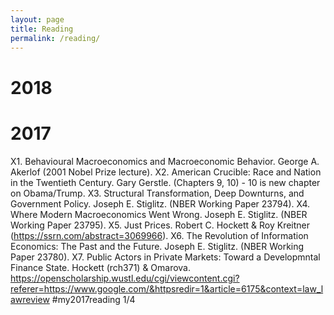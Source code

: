 ```yaml
---
layout: page
title: Reading
permalink: /reading/
---
```

# 2018

# 2017
X1. Behavioural Macroeconomics and Macroeconomic Behavior. George A. Akerlof (2001 Nobel Prize lecture).
X2. American Crucible: Race and Nation in the Twentieth Century. Gary Gerstle. (Chapters 9, 10) - 10 is new chapter on Obama/Trump.
X3. Structural Transformation, Deep Downturns, and Government Policy. Joseph E. Stiglitz. (NBER Working Paper 23794).
X4. Where Modern Macroeconomics Went Wrong. Joseph E. Stiglitz. (NBER Working Paper 23795).
X5. Just Prices. Robert C. Hockett & Roy Kreitner (https://ssrn.com/abstract=3069966).
X6. The Revolution of Information Economics: The Past and the Future. Joseph E. Stiglitz. (NBER Working Paper 23780).
X7. Public Actors in Private Markets: Toward a Developmntal Finance State. Hockett (rch371) & Omarova. https://openscholarship.wustl.edu/cgi/viewcontent.cgi?referer=https://www.google.com/&httpsredir=1&article=6175&context=law_lawreview  #my2017reading 1/4







